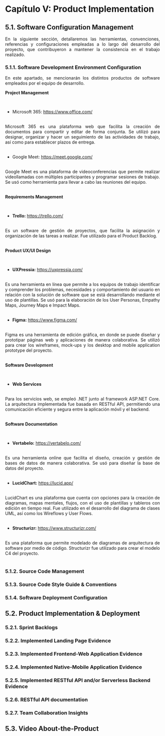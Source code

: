 # Capítulo V: Product Implementation

## 5.1. Software Configuration Management

<div align="justify">
En la siguiente sección, detallaremos las herramientas, convenciones, referencias y configuraciones empleadas a lo largo del desarrollo del proyecto, que contribuyeron a mantener la consistencia en el trabajo realizado. 
</div>

### 5.1.1. Software Development Environment Configuration

<div align="justify">
En este apartado, se mencionarán los distintos productos de software empleados por el equipo de desarrollo. 

<br>

**Project Management**

<br>

* Microsoft 365: https://www.office.com/

<br>
Microsoft 365 es una plataforma web que facilita la creación de documentos para compartir y editar de forma conjunta. Se utilizó para designar, organizar y hacer un seguimiento de las actividades de trabajo, así como para establecer plazos de entrega.

<br>
<br>

* Google Meet: https://meet.google.com/

<br>
Google Meet es una plataforma de videoconferencias que permite realizar videollamadas con múltiples participantes y programar sesiones de trabajo. Se usó como herramienta para llevar a cabo las reuniones del equipo.

<br>
<br>

**Requirements Management**

<br>

* **Trello:** https://trello.com/

<br>
Es un software de gestión de proyectos, que facilita la asignación y organización de las tareas a realizar. Fue utilizado para el Product Backlog. 

<br>
<br>


**Product UX/UI Design**

<br>


* **UXPressia:** https://uxpressia.com/ 

<br>
Es una herramienta en línea que permite a los equipos de trabajo identificar y comprender los problemas, necesidades y comportamiento del usuario en relación con la solución de software que se está desarrollando mediante el uso de plantillas. Se usó para la elaboración de los User Personas, Empathy Maps, Journey Maps e Impact Maps. 

<br>
<br>

* **Figma:** https://www.figma.com/  

<br>
Figma es una herramienta de edición gráfica, en donde se puede diseñar y prototipar páginas web y aplicaciones de manera colaborativa. Se utilizó para crear los wireframes, mock-ups y los desktop and mobile application prototype del proyecto. 

<br>
<br>


**Software Development**

<br>

* **Web Services**

<br>
Para los servicios web, se empleó .NET junto al framework ASP.NET Core. La arquitectura implementada fue basada en RESTful API, permitiendo una comunicación eficiente y segura entre la aplicación móvil y el backend. 

<br>
<br>


**Software Documentation**

<br>

* **Vertabelo:** https://vertabelo.com/ 

<br>
Es una herramienta online que facilita el diseño, creación y gestión de bases de datos de manera colaborativa. Se usó para diseñar la base de datos del proyecto. 

<br>
<br>

* **LucidChart:** https://lucid.app/ 

<br>
LucidChart es una plataforma que cuenta con opciones para la creación de diagramas, mapas mentales, flujos, con el uso de plantillas y tableros con edición en tiempo real. Fue utilizado en el desarrollo del diagrama de clases UML, así como los Wireflows y User Flows. 

<br>
<br>

* **Structurizr:** https://www.structurizr.com/ 

<br>
Es una plataforma que permite modelado de diagramas de arquitectura de software por medio de código. Structurizr fue utilizado para crear el modelo C4 del proyecto. 

<br>
<br>

</div>


### 5.1.2. Source Code Management

### 5.1.3. Source Code Style Guide & Conventions

### 5.1.4. Software Deployment Configuration

## 5.2. Product Implementation & Deployment

### 5.2.1. Sprint Backlogs

### 5.2.2. Implemented Landing Page Evidence

### 5.2.3. Implemented Frontend-Web Application Evidence

### 5.2.4. Implemented Native-Mobile Application Evidence

### 5.2.5. Implemented RESTful API and/or Serverless Backend Evidence

### 5.2.6. RESTful API documentation

### 5.2.7. Team Collaboration Insights

## 5.3. Video About-the-Product

